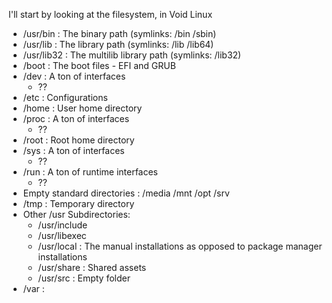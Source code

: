 I'll start by looking at the filesystem, in Void Linux

- /usr/bin : The binary path (symlinks: /bin /sbin)
- /usr/lib : The library path (symlinks: /lib /lib64)
- /usr/lib32 : The multilib library path (symlinks: /lib32)
- /boot : The boot files - EFI and GRUB
- /dev : A ton of interfaces
	- ??
- /etc : Configurations
- /home : User home directory
- /proc : A ton of interfaces
	- ??
- /root : Root home directory
- /sys : A ton of interfaces
	- ??
- /run : A ton of runtime interfaces
	- ??
- Empty standard directories : /media /mnt /opt /srv
- /tmp : Temporary directory
- Other /usr Subdirectories:
	- /usr/include
	- /usr/libexec
	- /usr/local : The manual installations as opposed to package manager installations
	- /usr/share : Shared assets
	- /usr/src : Empty folder
- /var : 